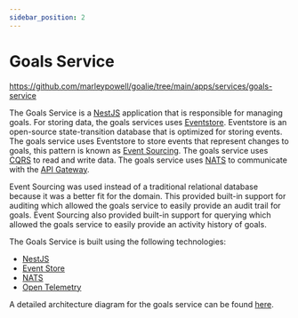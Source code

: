 ```yaml
---
sidebar_position: 2
---
```


# Goals Service
https://github.com/marleypowell/goalie/tree/main/apps/services/goals-service

The Goals Service is a [NestJS](https://nestjs.com/) application that is responsible for managing goals. For storing data, the goals services uses [Eventstore](https://eventstore.com/). Eventstore is an open-source state-transition database that is optimized for storing events. The goals service uses Eventstore to store events that represent changes to goals, this pattern is known as [Event Sourcing](https://docs.microsoft.com/en-us/azure/architecture/patterns/event-sourcing). The goals service uses [CQRS](https://docs.microsoft.com/en-us/azure/architecture/patterns/cqrs) to read and write data. The goals service uses [NATS](https://nats.io/) to communicate with the [API Gateway](#api-gateway).

Event Sourcing was used instead of a traditional relational database because it was a better fit for the domain. This provided built-in support for auditing which allowed the goals service to easily provide an audit trail for goals. Event Sourcing also provided built-in support for querying which allowed the goals service to easily provide an activity history of goals.

The Goals Service is built using the following technologies:
- [NestJS](https://nestjs.com/)
- [Event Store](https://eventstore.com/)
- [NATS](https://nats.io/)
- [Open Telemetry](https://opentelemetry.io/)

A detailed architecture diagram for the goals service can be found [here](../../architecture/goals-service-architecture).
